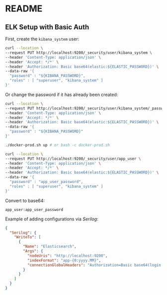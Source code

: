 # README

## ELK Setup with Basic Auth

First, create the `kibana_system` user:

```bash
curl --location \
--request PUT http://localhost:9200/_security/user/kibana_system \
--header 'Content-Type: application/json' \
--header 'Accept: */*' \
--header 'Authorization: Basic base64(elastic:${ELASTIC_PASSWORD})' \
--data-raw '{
  "password" : "${KIBANA_PASSWORD}",
  "roles" : [ "superuser", "kibana_system" ]
}'
```

Or change the password if it has already been created:

```bash
curl --location \
--request PUT http://localhost:9200/_security/user/kibana_system/_password \
--header 'Content-Type: application/json' \
--header 'Accept: */*' \
--header 'Authorization: Basic base64(elastic:${ELASTIC_PASSWORD})' \
--data-raw '{
  "password" : "${KIBANA_PASSWORD}"
}'
```

```bash
./docker-prod.sh up # or bash -c docker-prod.sh
```

```bash
curl --location \
--request PUT http://localhost:9200/_security/user/app_user \
--header 'Content-Type: application/json' \
--header 'Accept: */*' \
--header 'Authorization: Basic base64(elastic:${ELASTIC_PASSWORD})' \
--data-raw '{
  "password" : "app_user_password",
  "roles" : [ "superuser", "kibana_system" ]
}'
```

Convert to base64:

```
app_user:app_user_password
```

Example of adding configurations via *Serilog*:

```json
{
  "Serilog": {
    "WriteTo": [
      {
        "Name": "Elasticsearch",
        "Args": {
          "nodeUris": "http://localhost:9200",
          "indexFormat": "app-{0:yyyy.MM}",
          "connectionGlobalHeaders": "Authorization=Basic base64(login:password)"
        }
      }
    ]
  }
}
